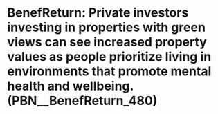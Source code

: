 # BenefReturn: __Private investors investing in properties with green views can see increased property values as people prioritize living in environments that promote mental health and wellbeing.__ (PBN__BenefReturn_480)

